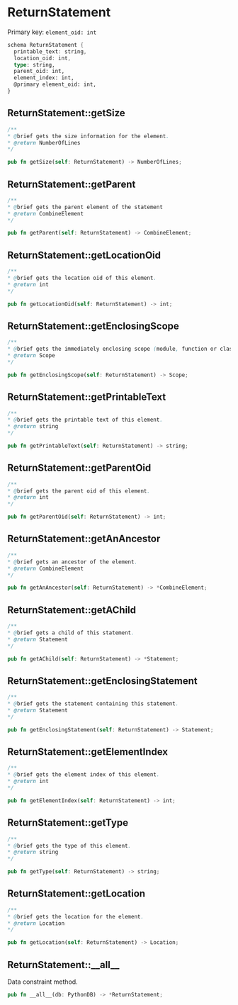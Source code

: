 # ReturnStatement

Primary key: `element_oid: int`

```rust
schema ReturnStatement {
  printable_text: string,
  location_oid: int,
  type: string,
  parent_oid: int,
  element_index: int,
  @primary element_oid: int,
}
```
## ReturnStatement::getSize

```java
/**
* @brief gets the size information for the element.
* @return NumberOfLines
*/
```
```rust
pub fn getSize(self: ReturnStatement) -> NumberOfLines;
```
## ReturnStatement::getParent

```java
/**
* @brief gets the parent element of the statement
* @return CombineElement 
*/
```
```rust
pub fn getParent(self: ReturnStatement) -> CombineElement;
```
## ReturnStatement::getLocationOid

```java
/**
* @brief gets the location oid of this element.
* @return int
*/
```
```rust
pub fn getLocationOid(self: ReturnStatement) -> int;
```
## ReturnStatement::getEnclosingScope

```java
/**
* @brief gets the immediately enclosing scope (module, function or class) whose body contains this statement.
* @return Scope 
*/
```
```rust
pub fn getEnclosingScope(self: ReturnStatement) -> Scope;
```
## ReturnStatement::getPrintableText

```java
/**
* @brief gets the printable text of this element.
* @return string
*/
```
```rust
pub fn getPrintableText(self: ReturnStatement) -> string;
```
## ReturnStatement::getParentOid

```java
/**
* @brief gets the parent oid of this element.
* @return int
*/
```
```rust
pub fn getParentOid(self: ReturnStatement) -> int;
```
## ReturnStatement::getAnAncestor

```java
/**
* @brief gets an ancestor of the element.
* @return CombineElement 
*/
```
```rust
pub fn getAnAncestor(self: ReturnStatement) -> *CombineElement;
```
## ReturnStatement::getAChild

```java
/**
* @brief gets a child of this statement.
* @return Statement 
*/
```
```rust
pub fn getAChild(self: ReturnStatement) -> *Statement;
```
## ReturnStatement::getEnclosingStatement

```java
/**
* @brief gets the statement containing this statement.
* @return Statement 
*/
```
```rust
pub fn getEnclosingStatement(self: ReturnStatement) -> Statement;
```
## ReturnStatement::getElementIndex

```java
/**
* @brief gets the element index of this element.
* @return int
*/
```
```rust
pub fn getElementIndex(self: ReturnStatement) -> int;
```
## ReturnStatement::getType

```java
/**
* @brief gets the type of this element.
* @return string
*/
```
```rust
pub fn getType(self: ReturnStatement) -> string;
```
## ReturnStatement::getLocation

```java
/**
* @brief gets the location for the element.
* @return Location
*/
```
```rust
pub fn getLocation(self: ReturnStatement) -> Location;
```
## ReturnStatement::\_\_all\_\_

Data constraint method.

```rust
pub fn __all__(db: PythonDB) -> *ReturnStatement;
```

